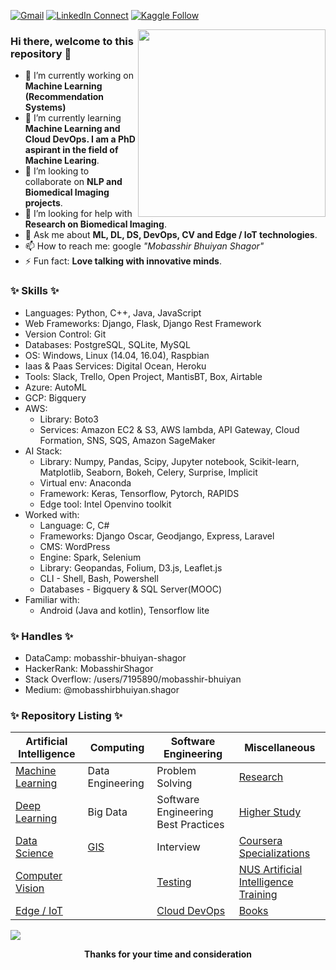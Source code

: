 [![Gmail](https://img.shields.io/badge/%20-Send%20Mail-black?color=14171A&labelColor=ef5350&logo=gmail&logoColor=ffffff)](mailto:mobasshirbhuiyan.shagor@gmail.com?subject=From%20GitHub&body=Hi,%20there.%20Found%20you%20from%20GitHub.)
[![LinkedIn Connect](https://img.shields.io/badge/%20-Connect-black?color=14171A&labelColor=212121&logo=linkedin&logoColor=ffffff)](https://www.linkedin.com/in/mobasshir-bhuiyan-shagor/)
[![Kaggle Follow](https://img.shields.io/badge/%20-Follow-black?color=14171A&labelColor=37474f&logo=kaggle&logoColor=4fc3f7)](https://www.kaggle.com/mobasshir)

<a target="_blank" href="/"><img width="300" align="right" src="https://cdn.pixabay.com/photo/2018/08/18/13/27/browser-3614768__340.png"></a>

### Hi there, welcome to this repository 👋

<!-- [![Twitter Follow](https://img.shields.io/badge/dynamic/json.svg?color=14171A&labelColor=37474f&logo=twitter&logoColor=4fc3f7&label=&query=%24[0].followers_count&url=https%3A%2F%2Fcdn.syndication.twimg.com%2Fwidgets%2Ffollowbutton%2Finfo.json%3Fscreen_names%3Dharunurrashid97&suffix=%20Followers)](https://twitter.com/muntakimurr) -->
<!-- [![Insta Follow](https://img.shields.io/badge/%20-Follow-black?color=14171A&labelColor=d81b60&logo=instagram&logoColor=ffffff)](https://www.instagram.com/munta_insta/) -->

<!--
**bhuiyanmobasshir94/bhuiyanmobasshir94** is a ✨ _special_ ✨ repository because its `README.md` (this file) appears on your GitHub profile.
-->

- 🔭 I’m currently working on **Machine Learning (Recommendation Systems)**
- 🌱 I’m currently learning **Machine Learning and Cloud DevOps. I am a PhD aspirant in the field of Machine Learing**.
- 👯 I’m looking to collaborate on **NLP and Biomedical Imaging projects**. 
- 🤔 I’m looking for help with **Research on Biomedical Imaging**.
- 💬 Ask me about **ML, DL, DS, DevOps, CV and Edge / IoT technologies**.
- 📫 How to reach me: google *"Mobasshir Bhuiyan Shagor"*
- ⚡ Fun fact: **Love talking with innovative minds**.

### ✨ Skills ✨
-	Languages: Python, C++, Java, JavaScript
-	Web Frameworks: Django, Flask, Django Rest Framework
-	Version Control: Git
-	Databases: PostgreSQL, SQLite, MySQL
-	OS: Windows, Linux (14.04, 16.04), Raspbian
-	Iaas & Paas Services: Digital Ocean, Heroku
-	Tools: Slack, Trello, Open Project, MantisBT, Box, Airtable
-   Azure: AutoML
-   GCP: Bigquery
-	AWS: 
    - Library: Boto3
    - Services: Amazon EC2 & S3, AWS lambda, API Gateway, Cloud Formation, SNS, SQS, Amazon SageMaker
-	AI Stack: 
    -	Library: Numpy, Pandas, Scipy, Jupyter notebook, Scikit-learn, Matplotlib, Seaborn, Bokeh, Celery, Surprise, Implicit
    -   Virtual env: Anaconda
    -	Framework: Keras, Tensorflow, Pytorch, RAPIDS
    -	Edge tool: Intel Openvino toolkit
-	Worked with: 
    - Language: C, C#
    - Frameworks: Django Oscar, Geodjango, Express, Laravel
    - CMS: WordPress
    - Engine: Spark, Selenium
    - Library: Geopandas, Folium, D3.js, Leaflet.js
    - CLI - Shell, Bash, Powershell
    - Databases -  Bigquery & SQL Server(MOOC)
-	Familiar with: 
    -	Android (Java and kotlin), Tensorflow lite

### ✨ Handles ✨
-	DataCamp: mobasshir-bhuiyan-shagor
-	HackerRank: MobasshirShagor
-	Stack Overflow: /users/7195890/mobasshir-bhuiyan
-	Medium: @mobasshirbhuiyan.shagor

### ✨ Repository Listing ✨

| Artificial Intelligence | Computing | Software Engineering | Miscellaneous |
|-	|-	|- |- |
| [Machine Learning](https://github.com/bhuiyanmobasshir94/Machine-Learning) | Data Engineering | Problem Solving  | [Research](https://github.com/bhuiyanmobasshir94/Research) |
| [Deep Learning](https://github.com/bhuiyanmobasshir94/Deep-Learning) | Big Data | Software Engineering Best Practices | [Higher Study](https://github.com/bhuiyanmobasshir94/Higher-Study) |
| [Data Science](https://github.com/bhuiyanmobasshir94/Data-Science) | [GIS](https://github.com/bhuiyanmobasshir94/GIS) | Interview | [Coursera Specializations](https://github.com/bhuiyanmobasshir94/Coursera-Specializations) |
| [Computer Vision](https://github.com/bhuiyanmobasshir94/Computer-Vision) |   | [Testing](https://github.com/bhuiyanmobasshir94/Testing) | [NUS Artificial Intelligence Training](https://github.com/bhuiyanmobasshir94/NUS-Artificial-Intelligence-Training) |
| [Edge / IoT](https://github.com/bhuiyanmobasshir94/Edge-IoT) |  | [Cloud DevOps](https://github.com/bhuiyanmobasshir94/Cloud-DevOps) | [Books](https://github.com/bhuiyanmobasshir94/Books) |

<img src="https://github-readme-stats.vercel.app/api?username=bhuiyanmobasshir94&show_icons=true">

<p align="center">
<strong>Thanks for your time and consideration</strong>
</p>
